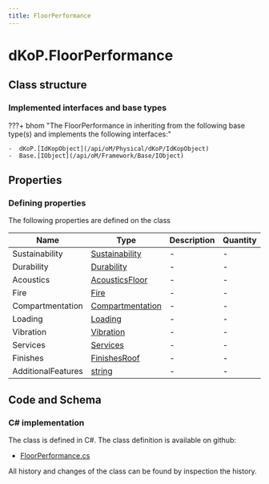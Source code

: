 ```yaml
---
title: FloorPerformance
---
```


# dKoP.FloorPerformance



## Class structure

### Implemented interfaces and base types

???+ bhom "The FloorPerformance in inheriting from the following base type(s) and implements the following interfaces:"

    -  dKoP.[IdKopObject](/api/oM/Physical/dKoP/IdKopObject)
    -  Base.[IObject](/api/oM/Framework/Base/IObject)


## Properties



### Defining properties

The following properties are defined on the class

| Name             | Type             | Description      | Quantity         |
|------------------|------------------|------------------|------------------|
| Sustainability | [Sustainability](/api/oM/Physical/dKoP/Sustainability) | - | - |
| Durability | [Durability](/api/oM/Physical/dKoP/Durability) | - | - |
| Acoustics | [AcousticsFloor](/api/oM/Physical/dKoP/AcousticsFloor) | - | - |
| Fire | [Fire](/api/oM/Physical/dKoP/Fire) | - | - |
| Compartmentation | [Compartmentation](/api/oM/Physical/dKoP/Compartmentation) | - | - |
| Loading | [Loading](/api/oM/Physical/dKoP/Loading) | - | - |
| Vibration | [Vibration](/api/oM/Physical/dKoP/Vibration) | - | - |
| Services | [Services](/api/oM/Physical/dKoP/Services) | - | - |
| Finishes | [FinishesRoof](/api/oM/Physical/dKoP/FinishesRoof) | - | - |
| AdditionalFeatures | [string](https://learn.microsoft.com/en-us/dotnet/api/System.String?view=netstandard-2.0) | - | - |


## Code and Schema

### C# implementation

The class is defined in C#. The class definition is available on github:

- [FloorPerformance.cs](https://github.com/BHoM/dKoP_Toolkit/blob/develop/dKoP_oM/Perfomance/FloorPerformance.cs)

All history and changes of the class can be found by inspection the history.
